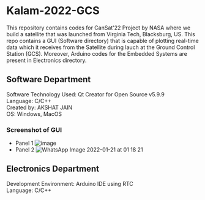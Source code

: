 # Kalam-2022-GCS
This repository contains codes for CanSat'22 Project by NASA where we build a satellite that was launched from Virginia Tech, Blacksburg, US. This repo contains a GUI (Software directory) that is capable of plotting real-time data which it receives from the Satellite during lauch at the Ground Control Station (GCS). Moreover, Arduino codes for the Embedded Systems are present in Electronics directory.<br>
## Software Department
Software Technology Used: Qt Creator for Open Source v5.9.9 <br>
Language: C/C++ <br>
Created by: AKSHAT JAIN<br>
OS: Windows, MacOS

### Screenshot of GUI

 - Panel 1
![image](https://user-images.githubusercontent.com/83291010/150413397-2e356337-a2f1-4bf3-a9a1-818f4a5e1a6b.png)
 - Panel 2
![WhatsApp Image 2022-01-21 at 01 18 21](https://user-images.githubusercontent.com/83291010/150414167-73d763af-b9cf-4e20-8991-56fcbd1767eb.jpeg)

## Electronics Department
Development Environment: Arduino IDE using RTC <br>
Language: C/C++


